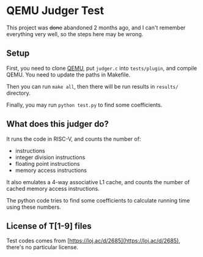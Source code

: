 # QEMU Judger Test

This project was ~~done~~ abandoned 2 months ago, and I can't remember everything very well, so the steps here may be wrong.

## Setup

First, you need to clone [QEMU](https://github.com/qemu/qemu), put `judger.c` into `tests/plugin`, and compile QEMU. You need to update the paths in Makefile.

Then you can run `make all`, then there will be run results in `results/` directory.

Finally, you may run `python test.py` to find some coefficients.

## What does this judger do?

It runs the code in RISC-V, and counts the number of:

- instructions
- integer division instructions
- floating point instructions
- memory access instructions

It also emulates a 4-way associative L1 cache, and counts the number of cached memory access instructions.

The python code tries to find some coefficients to calculate running time using these numbers.

## License of T[1-9] files

Test codes comes from [https://loj.ac/d/2685](https://loj.ac/d/2685), there's no particular license.